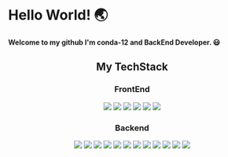 
<h1>Hello World! 🌏</h1>
<p><b>Welcome to my github I'm conda-12 and BackEnd Developer. 😃</b></p>
<h2 align="center"> My TechStack </h2>
<h3 align="center">FrontEnd</h3>
<p align="center">
	<img src="https://img.shields.io/badge/HTML5-E34F26?style=flat-square&logo=HTML5&logoColor=white"/>
	<img src="https://img.shields.io/badge/CSS3-1572B6?style=flat-square&logo=CSS3&logoColor=white"/>
	<img src="https://img.shields.io/badge/JAVASCRIPT-F7DF1E?style=flat-square&logo=JavaScript&logoColor=white"/>
	<img src="https://img.shields.io/badge/React-61DAFB?style=flat-square&logo=React&logoColor=black"/>
	<img src="https://img.shields.io/badge/Tailwind CSS-06B6D4?style=flat-square&logo=Tailwind CSS&logoColor=white"/>
	<img src="https://img.shields.io/badge/THYMELEAF-005F0F?style=flat-square&logo=Thymeleaf&logoColor=white"/>
</p>
<h3 align="center">Backend</h3>
<p align="center">
	<img src="https://img.shields.io/badge/Elixir-4B275F?style=flat-square&logo=Elixir&logoColor=white"/>
	<img src="https://img.shields.io/badge/Java-007396?style=flat-square&logo=Java&logoColor=white"/>
	<img src="https://img.shields.io/badge/Typescript-3178C6?style=flat-square&logo=Typescript&logoColor=white"/>
	<img src="https://img.shields.io/badge/SPRING-6DB33F?style=flat-square&logo=Spring&logoColor=white"/>
	<img src="https://img.shields.io/badge/SPRING BOOT-6DB33F?style=flat-square&logo=Spring Boot&logoColor=white"/>
	<img src="https://img.shields.io/badge/MYBATIS-59666C?style=flat-square&logoColor=white"/>
	<img src="https://img.shields.io/badge/HIBERNATE-59666C?style=flat-square&logo=Hibernate&logoColor=white"/>
	<img src="https://img.shields.io/badge/MYSQL-4479A1?style=flat-square&logo=MySQL&logoColor=white"/>
	<img src="https://img.shields.io/badge/PostgreSQL-4169E1?style=flat-square&logo=PostgreSQL&logoColor=white"/>
	<img src="https://img.shields.io/badge/Selenium-43B02A?style=flat-square&logo=Selenium&logoColor=white"/>
	<img src="https://img.shields.io/badge/Amazon AWS-232F3E?style=flat-square&logo=amazonaws&logoColor=white"/>
	<img src="https://img.shields.io/badge/Docker-2496ED?style=flat-square&logo=Docker&logoColor=white"/>
</p>
